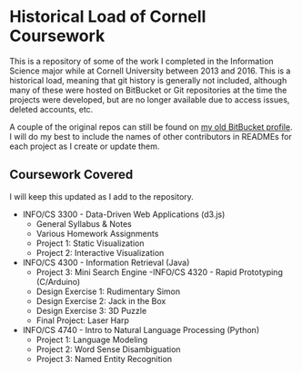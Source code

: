 Historical Load of Cornell Coursework
=====================================

This is a repository of some of the work I completed in the Information Science major while at Cornell University between 2013 and 2016. This is a historical load, meaning that git history is generally not included, although many of these were hosted on BitBucket or Git repositories at the time the projects were developed, but are no longer available due to access issues, deleted accounts, etc.

A couple of the original repos can still be found on [my old BitBucket profile](https://bitbucket.org/lukegood712/). I will do my best to include the names of other contributors in READMEs for each project as I create or update them.

Coursework Covered
------------------

I will keep this updated as I add to the repository.

-	INFO/CS 3300 - Data-Driven Web Applications (d3.js)
	-	General Syllabus & Notes
	-	Various Homework Assignments
	-	Project 1: Static Visualization
	-	Project 2: Interactive Visualization
-	INFO/CS 4300 - Information Retrieval (Java)
	-	Project 3: Mini Search Engine
-INFO/CS 4320 - Rapid Prototyping (C/Arduino)
	- Design Exercise 1: Rudimentary Simon
	- Design Exercise 2: Jack in the Box
	- Design Exercise 3: 3D Puzzle
	- Final Project: Laser Harp
-	INFO/CS 4740 - Intro to Natural Language Processing (Python)
	-	Project 1: Language Modeling
	-	Project 2: Word Sense Disambiguation
	-	Project 3: Named Entity Recognition
